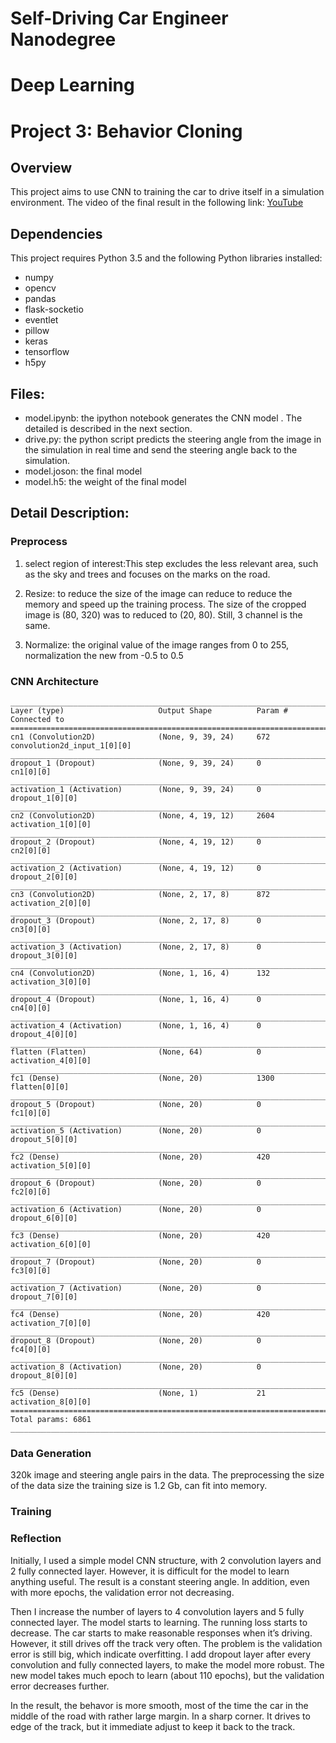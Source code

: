 # Self-Driving Car Engineer Nanodegree
# Deep Learning
# Project 3: Behavior Cloning

## Overview
This project aims to use CNN to training the car to drive itself in a simulation environment. The video of the final result in the following link: [YouTube](https://www.youtube.com/watch?v=JLVWC8iJfss)

## Dependencies
This project requires Python 3.5 and the following Python libraries installed:

- numpy
- opencv
- pandas
- flask-socketio
- eventlet
- pillow
- keras
- tensorflow
- h5py

## Files:
- model.ipynb: the ipython notebook generates the CNN model . The detailed is described in the next section. 
- drive.py: the python script predicts the steering angle from the image in the simulation in real time and send the steering angle back to the simulation.
- model.joson: the final model
- model.h5: the weight of the final model

## Detail Description:
### Preprocess
1. select region of interest:This step excludes the less relevant area, such as the sky and trees and focuses on the marks on the road.

2. Resize: to reduce the size of the image can reduce to reduce the memory and speed up the training process. The size of the cropped image is (80, 320) was to reduced to (20, 80). Still, 3 channel is the same.

3. Normalize: the original value of the image ranges from 0 to 255, normalization the new from -0.5 to 0.5

### CNN Architecture

    ____________________________________________________________________________________________________
    Layer (type)                     Output Shape          Param #     Connected to                     
    ====================================================================================================
    cn1 (Convolution2D)              (None, 9, 39, 24)     672         convolution2d_input_1[0][0]      
    ____________________________________________________________________________________________________
    dropout_1 (Dropout)              (None, 9, 39, 24)     0           cn1[0][0]                        
    ____________________________________________________________________________________________________
    activation_1 (Activation)        (None, 9, 39, 24)     0           dropout_1[0][0]                  
    ____________________________________________________________________________________________________
    cn2 (Convolution2D)              (None, 4, 19, 12)     2604        activation_1[0][0]               
    ____________________________________________________________________________________________________
    dropout_2 (Dropout)              (None, 4, 19, 12)     0           cn2[0][0]                        
    ____________________________________________________________________________________________________
    activation_2 (Activation)        (None, 4, 19, 12)     0           dropout_2[0][0]                  
    ____________________________________________________________________________________________________
    cn3 (Convolution2D)              (None, 2, 17, 8)      872         activation_2[0][0]               
    ____________________________________________________________________________________________________
    dropout_3 (Dropout)              (None, 2, 17, 8)      0           cn3[0][0]                        
    ____________________________________________________________________________________________________
    activation_3 (Activation)        (None, 2, 17, 8)      0           dropout_3[0][0]                  
    ____________________________________________________________________________________________________
    cn4 (Convolution2D)              (None, 1, 16, 4)      132         activation_3[0][0]               
    ____________________________________________________________________________________________________
    dropout_4 (Dropout)              (None, 1, 16, 4)      0           cn4[0][0]                        
    ____________________________________________________________________________________________________
    activation_4 (Activation)        (None, 1, 16, 4)      0           dropout_4[0][0]                  
    ____________________________________________________________________________________________________
    flatten (Flatten)                (None, 64)            0           activation_4[0][0]               
    ____________________________________________________________________________________________________
    fc1 (Dense)                      (None, 20)            1300        flatten[0][0]                    
    ____________________________________________________________________________________________________
    dropout_5 (Dropout)              (None, 20)            0           fc1[0][0]                        
    ____________________________________________________________________________________________________
    activation_5 (Activation)        (None, 20)            0           dropout_5[0][0]                  
    ____________________________________________________________________________________________________
    fc2 (Dense)                      (None, 20)            420         activation_5[0][0]               
    ____________________________________________________________________________________________________
    dropout_6 (Dropout)              (None, 20)            0           fc2[0][0]                        
    ____________________________________________________________________________________________________
    activation_6 (Activation)        (None, 20)            0           dropout_6[0][0]                  
    ____________________________________________________________________________________________________
    fc3 (Dense)                      (None, 20)            420         activation_6[0][0]               
    ____________________________________________________________________________________________________
    dropout_7 (Dropout)              (None, 20)            0           fc3[0][0]                        
    ____________________________________________________________________________________________________
    activation_7 (Activation)        (None, 20)            0           dropout_7[0][0]                  
    ____________________________________________________________________________________________________
    fc4 (Dense)                      (None, 20)            420         activation_7[0][0]               
    ____________________________________________________________________________________________________
    dropout_8 (Dropout)              (None, 20)            0           fc4[0][0]                        
    ____________________________________________________________________________________________________
    activation_8 (Activation)        (None, 20)            0           dropout_8[0][0]                  
    ____________________________________________________________________________________________________
    fc5 (Dense)                      (None, 1)             21          activation_8[0][0]               
    ====================================================================================================
    Total params: 6861
    ____________________________________________________________________________________________________

### Data Generation

320k image and steering angle pairs in the data. The preprocessing the size of the data size the training size is 1.2 Gb, can fit into memory.

### Training

### Reflection
Initially, I used a simple model CNN structure, with 2 convolution layers and 2 fully connected layer. However, it is difficult for the model to learn anything useful. The result is a constant steering angle. In addition, even with more epochs,  the validation error not decreasing.

Then I increase the number of layers to 4 convolution layers and 5 fully connected layer. The model starts to learning. The running loss starts to decrease. The car starts to make reasonable responses when it’s driving. However, it still drives off the track very often. The problem is the validation error is still big, which indicate overfitting. I add dropout layer after every convolution and fully connected layers, to make the model more robust. The new model takes much epoch to learn (about 110 epochs), but the validation error decreases further. 

In the result, the behavor is more smooth, most of the time the car in the middle of the road with rather large margin. In a sharp corner. It drives to edge of the track, but it immediate adjust to keep it back to the track.

